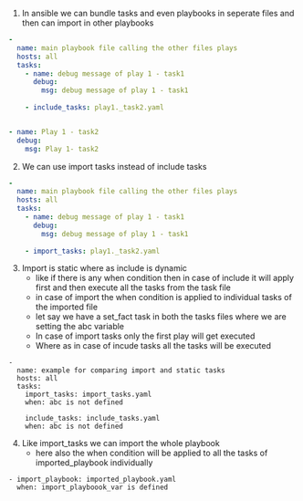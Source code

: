 1. In ansible we can bundle tasks and even playbooks in seperate files and then can import in other playbooks


```include_task_plabook.yaml
-
  name: main playbook file calling the other files plays
  hosts: all
  tasks:
    - name: debug message of play 1 - task1
      debug:
        msg: debug message of play 1 - task1
    
    - include_tasks: play1._task2.yaml
```

```play1._task2.yaml

- name: Play 1 - task2
  debug:
    msg: Play 1- task2
```

2. We can use import tasks instead of include tasks

```include_task_plabook.yaml
-
  name: main playbook file calling the other files plays
  hosts: all
  tasks:
    - name: debug message of play 1 - task1
      debug:
        msg: debug message of play 1 - task1
    
    - import_tasks: play1._task2.yaml
```


3. Import is static where as include is dynamic
    - like if there is any when condition then in case of include it will apply first and then execute all the tasks from the task file
    - in case of import the when condition is applied to individual tasks of the imported file
    - let say we have a set_fact task in both the tasks files where we are setting the abc variable
    - In case of import tasks only the first play will get executed
    - Where as in case of incude tasks all the tasks will be executed
```
- 
  name: example for comparing import and static tasks
  hosts: all
  tasks:
    import_tasks: import_tasks.yaml
    when: abc is not defined

    include_tasks: include_tasks.yaml
    when: abc is not defined
```

4. Like import_tasks we can import the whole playbook
    - here also the when condition will be applied to all the tasks of imported_playbook individually

```
- import_playbook: imported_playbook.yaml
  when: import_playboook_var is defined
```